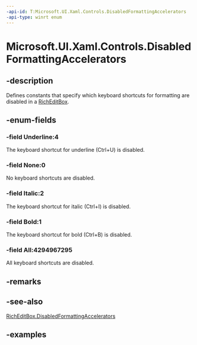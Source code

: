 ```yaml
---
-api-id: T:Microsoft.UI.Xaml.Controls.DisabledFormattingAccelerators
-api-type: winrt enum
---
```


<!-- Enumeration syntax.
public enum DisabledFormattingAccelerators : uint 
-->

# Microsoft.UI.Xaml.Controls.DisabledFormattingAccelerators

## -description

Defines constants that specify which keyboard shortcuts for formatting are disabled in a [RichEditBox](richeditbox.md).

## -enum-fields
### -field Underline:4

The keyboard shortcut for underline (Ctrl+U) is disabled.

### -field None:0

No keyboard shortcuts are disabled.

### -field Italic:2

The keyboard shortcut for italic (Ctrl+I) is disabled.

### -field Bold:1

The keyboard shortcut for bold (Ctrl+B) is disabled.

### -field All:4294967295

All keyboard shortcuts are disabled.

## -remarks

## -see-also

[RichEditBox.DisabledFormattingAccelerators](richeditbox_disabledformattingaccelerators.md)

## -examples

